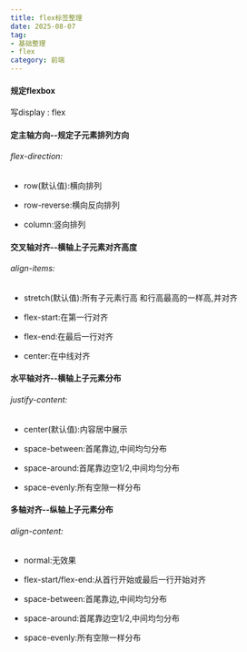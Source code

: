 ```yaml
---
title: flex标签整理
date: 2025-08-07
tag: 
- 基础整理
- flex
category: 前端
---
```

#### 规定flexbox
<p>写display : flex</p>

#### 定主轴方向--规定子元素排列方向
###### flex-direction:
- <p>row(默认值):横向排列</p>
- <p>row-reverse:横向反向排列</p>
- <p>column:竖向排列</p>

#### 交叉轴对齐--横轴上子元素对齐高度
###### align-items:
- <p>stretch(默认值):所有子元素行高 和行高最高的一样高,并对齐</p>
- <p>flex-start:在第一行对齐</p>
- <p>flex-end:在最后一行对齐</p>
- <p>center:在中线对齐</p>

#### 水平轴对齐--横轴上子元素分布
###### justify-content:
- <p>center(默认值):内容居中展示</p>
- <p>space-between:首尾靠边,中间均匀分布</p>
- <p>space-around:首尾靠边空1/2,中间均匀分布</p>
- <p>space-evenly:所有空隙一样分布</p>

#### 多轴对齐--纵轴上子元素分布
###### align-content:
- <p>normal:无效果</p>
- <p>flex-start/flex-end:从首行开始或最后一行开始对齐</p>
- <p>space-between:首尾靠边,中间均匀分布</p>
- <p>space-around:首尾靠边空1/2,中间均匀分布</p>
- <p>space-evenly:所有空隙一样分布</p>







